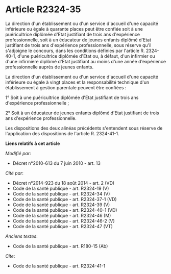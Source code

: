 # Article R2324-35

La direction d'un établissement ou d'un service d'accueil d'une capacité inférieure ou égale à quarante places peut être
confiée soit à une puéricultrice diplômée d'Etat justifiant de trois ans d'expérience professionnelle, soit à un éducateur de
jeunes enfants diplômé d'Etat justifiant de trois ans d'expérience professionnelle, sous réserve qu'il s'adjoigne le
concours, dans les conditions définies par l'article R. 2324-40-1, d'une puéricultrice diplômée d'Etat ou, à défaut, d'un
infirmier ou d'une infirmière diplômé d'Etat justifiant au moins d'une année d'expérience professionnelle auprès de jeunes
enfants. 

La direction d'un établissement ou d'un service d'accueil d'une capacité inférieure ou égale à vingt places et la
responsabilité technique d'un établissement à gestion parentale peuvent être confiées : 

1° Soit à une puéricultrice diplômée d'Etat justifiant de trois ans d'expérience professionnelle ; 

2° Soit à un éducateur de jeunes enfants diplômé d'Etat justifiant de trois ans d'expérience professionnelle. 

Les dispositions des deux alinéas précédents s'entendent sous réserve de l'application des dispositions de l'article R.
2324-41-1.

**Liens relatifs à cet article**

_Modifié par_:

  - Décret n°2010-613 du 7 juin 2010 - art. 13

_Cité par_:

  - Décret n°2014-923 du 18 août 2014 - art. 2 (VD)
  - Code de la santé publique - art. R2324-19 (V)
  - Code de la santé publique - art. R2324-34 (V)
  - Code de la santé publique - art. R2324-37-1 (VD)
  - Code de la santé publique - art. R2324-39 (V)
  - Code de la santé publique - art. R2324-40-1 (VD)
  - Code de la santé publique - art. R2324-46 (M)
  - Code de la santé publique - art. R2324-46-2 (V)
  - Code de la santé publique - art. R2324-47 (VT)

_Anciens textes_:

  - Code de la santé publique - art. R180-15 (Ab)

_Cite_:

  - Code de la santé publique - art. R2324-41-1

